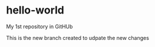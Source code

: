 # hello-world
My 1st repository in GitHUb

This is the new branch created to udpate the new changes
